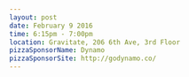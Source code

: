 ---
layout: post
date: February 9 2016
time: 6:15pm - 7:00pm
location: Gravitate, 206 6th Ave, 3rd Floor
pizzaSponsorName: Dynamo
pizzaSponsorSite: http://godynamo.co/
---